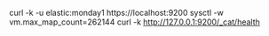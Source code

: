 curl -k -u elastic:monday1 https://localhost:9200
sysctl -w vm.max_map_count=262144
curl -k http://127.0.0.1:9200/_cat/health
